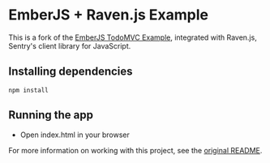 # EmberJS + Raven.js Example

This is a fork of the [EmberJS TodoMVC Example](https://github.com/tastejs/todomvc/tree/gh-pages/examples/emberjs), integrated with Raven.js, Sentry's client library for JavaScript.

## Installing dependencies

```
npm install
```

## Running the app

- Open index.html in your browser

For more information on working with this project, see the [original README](https://github.com/tastejs/todomvc/blob/master/examples/emberjs/readme.md).